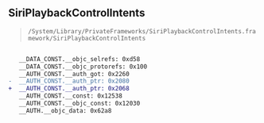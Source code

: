 ## SiriPlaybackControlIntents

> `/System/Library/PrivateFrameworks/SiriPlaybackControlIntents.framework/SiriPlaybackControlIntents`

```diff

   __DATA_CONST.__objc_selrefs: 0xd58
   __DATA_CONST.__objc_protorefs: 0x100
   __AUTH_CONST.__auth_got: 0x2260
-  __AUTH_CONST.__auth_ptr: 0x2080
+  __AUTH_CONST.__auth_ptr: 0x2068
   __AUTH_CONST.__const: 0x12538
   __AUTH_CONST.__objc_const: 0x12030
   __AUTH.__objc_data: 0x62a8

```

